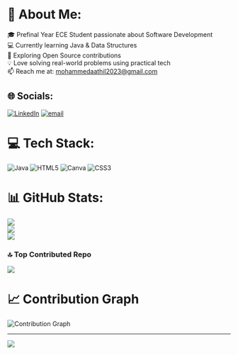 # 💫 About Me:
🎓 Prefinal Year ECE Student passionate about Software Development<br>💻 Currently learning Java & Data Structures<br>🌱 Exploring Open Source contributions<br>💡 Love solving real-world problems using practical tech<br>📫 Reach me at: mohammedaathil2023@gmail.com

## 🌐 Socials:
[![LinkedIn](https://img.shields.io/badge/LinkedIn-%230077B5.svg?logo=linkedin&logoColor=white)](https://www.linkedin.com/in/mohammedaathil-j-8139472a4/) 
[![email](https://img.shields.io/badge/Email-D14836?logo=gmail&logoColor=white)](mailto:mohammedaathil2023@gmail.com) 

# 💻 Tech Stack:
![Java](https://img.shields.io/badge/java-%23ED8B00.svg?style=flat-square&logo=openjdk&logoColor=white) 
![HTML5](https://img.shields.io/badge/html5-%23E34F26.svg?style=flat-square&logo=html5&logoColor=white) 
![Canva](https://img.shields.io/badge/Canva-%2300C4CC.svg?style=flat-square&logo=Canva&logoColor=white) 
![CSS3](https://img.shields.io/badge/css3-%231572B6.svg?style=flat-square&logo=css3&logoColor=white)

# 📊 GitHub Stats:
![](https://github-readme-stats.vercel.app/api?username=Mohammed-Aathil&theme=shadow_green&hide_border=false&include_all_commits=false&count_private=false)<br/>
![](https://nirzak-streak-stats.vercel.app/?user=Mohammed-Aathil&theme=shadow_green&hide_border=false)<br/>
![](https://github-readme-stats.vercel.app/api/top-langs/?username=Mohammed-Aathil&theme=shadow_green&hide_border=false&include_all_commits=false&count_private=false&layout=compact)

### 🔝 Top Contributed Repo
![](https://github-contributor-stats.vercel.app/api?username=Mohammed-Aathil&limit=5&theme=dark&combine_all_yearly_contributions=true)

# 📈 Contribution Graph
![Contribution Graph](https://github-readme-activity-graph.vercel.app/graph?username=Mohammed-Aathil&theme=github-compact&color=00FF00&line=00FF00&point=FFFFFF&area=true&hide_border=false&custom_title=My%20GitHub%20Contribution%20Graph)

---
[![](https://visitcount.itsvg.in/api?id=Mohammed-Aathil&icon=2&color=3)](https://visitcount.itsvg.in)

<!-- Proudly created with GPRM ( https://gprm.itsvg.in ) -->

